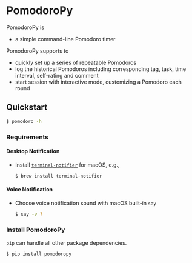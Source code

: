 # PomodoroPy

PomodoroPy is

* a simple command-line Pomodoro timer

PomodoroPy supports to

* quickly set up a series of repeatable Pomodoros
* log the historical Pomodoros including corresponding tag, task, time interval, self-rating and comment
* start session with interactive mode, customizing a Pomodoro each round



## Quickstart

```bash
$ pomodoro -h
```



### Requirements

#### Desktop Notification

* Install [`terminal-notifier`](https://github.com/julienXX/terminal-notifier) for macOS, e.g.,

  ```bash
  $ brew install terminal-notifier
  ```

#### Voice Notification

* Choose voice notification sound with macOS built-in `say`

  ```bash
  $ say -v ?
  ```



### Install PomodoroPy

`pip` can handle all other package dependencies.

```bash
$ pip install pomodoropy
```
